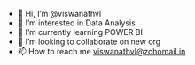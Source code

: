 - 👋 Hi, I’m @viswanathvl
- 👀 I’m interested in Data Analysis
- 🌱 I’m currently learning POWER BI
- 💞️ I’m looking to collaborate on new org
- 📫 How to reach me viswanathvl@zohomail.in

<!---
viswanathvl/viswanathvl is a ✨ special ✨ repository because its `README.md` (this file) appears on your GitHub profile.
You can click the Preview link to take a look at your changes.
--->
